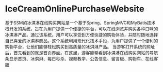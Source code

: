 # IceCreamOnlinePurchaseWebsite
 基于SSM的冰淇淋在线购买网站是一个基于Spring、SpringMVC和MyBatis技术栈开发的系统，旨在为用户提供一个便捷的平台，可以在线浏览并购买各种口味的冰淇淋产品。通过该系统，用户可以享受到方便快捷的购物体验，并随时随地选择自己喜爱的冰淇淋商品。这个系统利用现代化技术手段，为用户提供了一个便利的购物平台，让他们能够轻松购买到高质量的冰淇淋产品。 当游客打开系统的网址后，首先看到的就是首页界面。在这里，游客能够看到冰淇淋在线购买网站的导航条显示首页、冰淇淋、每日秒杀、视频教学、公告信息、留言板、购物车、在线客服
